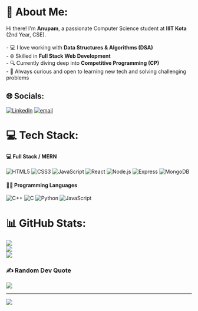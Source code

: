 # 💫 About Me:
Hi there! I'm **Anupam**, a passionate Computer Science student at **IIIT Kota** (2nd Year, CSE).  <br><br>- 💻 I love working with **Data Structures & Algorithms (DSA)**  <br>- 🌐 Skilled in **Full Stack Web Development**  <br>- 🔍 Currently diving deep into **Competitive Programming (CP)**  <br>- 🧠 Always curious and open to learning new tech and solving challenging problems  <br>


## 🌐 Socials:
[![LinkedIn](https://img.shields.io/badge/LinkedIn-%230077B5.svg?logo=linkedin&logoColor=white)](https://linkedin.com/in/https://www.linkedin.com/in/anupamsaxenaa/) [![email](https://img.shields.io/badge/Email-D14836?logo=gmail&logoColor=white)](mailto:saxenaanupam2004@gmail.com) 

# 💻 Tech Stack:
#### 💻 Full Stack / MERN
![HTML5](https://img.shields.io/badge/HTML5-E34F26?style=for-the-badge&logo=html5&logoColor=white)
![CSS3](https://img.shields.io/badge/CSS3-1572B6?style=for-the-badge&logo=css3&logoColor=white)
![JavaScript](https://img.shields.io/badge/JavaScript-F7DF1E?style=for-the-badge&logo=javascript&logoColor=black)
![React](https://img.shields.io/badge/React-20232A?style=for-the-badge&logo=react&logoColor=61DAFB)
![Node.js](https://img.shields.io/badge/Node.js-339933?style=for-the-badge&logo=node-dot-js&logoColor=white)
![Express](https://img.shields.io/badge/Express-000000?style=for-the-badge&logo=express&logoColor=white)
![MongoDB](https://img.shields.io/badge/MongoDB-4EA94B?style=for-the-badge&logo=mongodb&logoColor=white)
#### 🧑‍💻 Programming Languages
![C++](https://img.shields.io/badge/C++-00599C?style=for-the-badge&logo=cplusplus&logoColor=white)
![C](https://img.shields.io/badge/C-282C34?style=for-the-badge&logo=c&logoColor=A8B9CC)
![Python](https://img.shields.io/badge/Python-3776AB?style=for-the-badge&logo=python&logoColor=white)
![JavaScript](https://img.shields.io/badge/JavaScript-F0DB4F?style=for-the-badge&logo=javascript&logoColor=black)

# 📊 GitHub Stats:
![](https://github-readme-stats.vercel.app/api?username=AnupamSaxenaa&theme=dark&hide_border=false&include_all_commits=false&count_private=false)<br/>
![](https://nirzak-streak-stats.vercel.app/?user=AnupamSaxenaa&theme=dark&hide_border=false)<br/>
![](https://github-readme-stats.vercel.app/api/top-langs/?username=AnupamSaxenaa&theme=dark&hide_border=false&include_all_commits=false&count_private=false&layout=compact)

### ✍️ Random Dev Quote
![](https://quotes-github-readme.vercel.app/api?type=horizontal&theme=radical)

---
[![](https://visitcount.itsvg.in/api?id=AnupamSaxenaa&icon=0&color=0)](https://visitcount.itsvg.in)

<!-- Proudly created with GPRM ( https://gprm.itsvg.in ) -->
